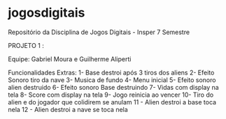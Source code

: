 # jogosdigitais
Repositório da Disciplina de Jogos Digitais - Insper 7 Semestre


PROJETO 1 :

Equipe: Gabriel Moura e Guilherme Aliperti

Funcionalidades Extras:
1- Base destroi após 3 tiros dos aliens
2- Efeito Sonoro tiro da nave
3- Musica de fundo
4- Menu inicial
5- Efeito sonoro alien destruido
6- Efeito sonoro Base destruindo
7- Vidas com display na tela
8- Score com display na tela
9- Jogo reinicia ao vencer
10- Tiro do alien e do jogador que colidirem se anulam
11 - Alien destroi a base toca nela
12 - Alien destroi a nave se toca nela
